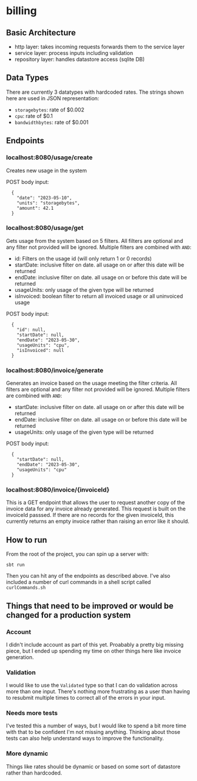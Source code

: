 # billing

## Basic Architecture

- http layer: takes incoming requests forwards them to the service layer
- service layer: process inputs including validation
- repository layer: handles datastore access (sqlite DB)

## Data Types

There are currently 3 datatypes with hardcoded rates. The strings shown here are used in JSON representation:
- `storagebytes`: rate of $0.002
- `cpu`: rate of $0.1
- `bandwidthbytes`: rate of $0.001


## Endpoints

### localhost:8080/usage/create

Creates new usage in the system

POST body input:

```
  {
    "date": "2023-05-10",
    "units": "storagebytes",
    "amount": 42.1
  }
```

### localhost:8080/usage/get

Gets usage from the system based on 5 filters. All filters are optional and any filter not provided will be ignored. Multiple filters are combined with `AND`:
- id: Filters on the usage id (will only return 1 or 0 records)
- startDate: inclusive filter on date. all usage on or after this date will be returned
- endDate: inclusive filter on date. all usage on or before this date will be returned
- usageUnits: only usage of the given type will be returned
- isInvoiced: boolean filter to return all invoiced usage or all uninvoiced usage

POST body input:
```
  {
    "id": null,
    "startDate": null,
    "endDate": "2023-05-30",
    "usageUnits": "cpu",
    "isInvoiced": null
  }
```

### localhost:8080/invoice/generate

Generates an invoice based on the usage meeting the filter criteria. All filters are optional and any filter not provided will be ignored. Multiple filters are combined with `AND`:
- startDate: inclusive filter on date. all usage on or after this date will be returned
- endDate: inclusive filter on date. all usage on or before this date will be returned
- usageUnits: only usage of the given type will be returned

POST body input:
```
  {
    "startDate": null,
    "endDate": "2023-05-30",
    "usageUnits": "cpu"
  }
```

### localhost:8080/invoice/{invoiceId}

This is a GET endpoint that allows the user to request another copy of the invoice data for any invoice already generated. This request is built on the invoiceId passsed.
If there are no records for the given invoiceId, this currently returns an empty invoice rather than raising an error like it should.

## How to run

From the root of the project, you can spin up a server with:
```
sbt run
```

Then you can hit any of the endpoints as described above. I've also included a number of curl commands in a shell script called `curlCommands.sh`


## Things that need to be improved or would be changed for a production system

### Account
I didn't include account as part of this yet. Proabably a pretty big missing piece, but I ended up spending my time on other things here like invoice generation.

### Validation
I would like to use the `Validated` type so that I can do validation across more than one input. There's nothing more frustrating
as a user than having to resubmit multiple times to correct all of the errors in your input.

### Needs more tests
I've tested this a number of ways, but I would like to spend a bit more time with that to be confident I'm not missing anything.
Thinking about those tests can also help understand ways to improve the functionality.

### More dynamic
Things like rates should be dynamic or based on some sort of datastore rather than hardcoded.
